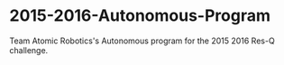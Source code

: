 # 2015-2016-Autonomous-Program
Team Atomic Robotics's Autonomous program for the 2015 2016 Res-Q challenge.
